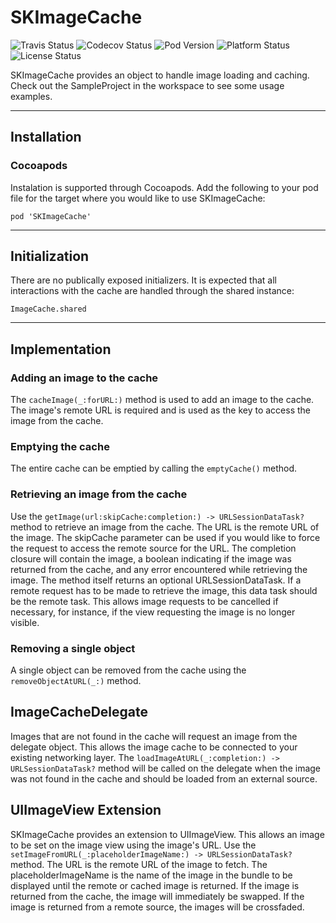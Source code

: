 # SKImageCache

![Travis Status](https://travis-ci.org/skladek/SKImageCache.svg?branch=master)
![Codecov Status](https://img.shields.io/codecov/c/github/skladek/SKImageCache.svg)
![Pod Version](https://img.shields.io/cocoapods/v/SKImageCache.svg)
![Platform Status](https://img.shields.io/cocoapods/p/SKImageCache.svg)
![License Status](https://img.shields.io/github/license/skladek/SKImageCache.svg)

SKImageCache provides an object to handle image loading and caching. Check out the SampleProject in the workspace to see some usage examples.

---

## Installation

### Cocoapods

Instalation is supported through Cocoapods. Add the following to your pod file for the target where you would like to use SKImageCache:

```
pod 'SKImageCache'
```

---

## Initialization

There are no publically exposed initializers. It is expected that all interactions with the cache are handled through the shared instance:

```
ImageCache.shared
```

---

## Implementation

### Adding an image to the cache

The `cacheImage(_:forURL:)` method is used to add an image to the cache. The image's remote URL is required and is used as the key to access the image from the cache.

### Emptying the cache

The entire cache can be emptied by calling the `emptyCache()` method.

### Retrieving an image from the cache

Use the `getImage(url:skipCache:completion:) -> URLSessionDataTask?` method to retrieve an image from the cache. The URL is the remote URL of the image. The skipCache parameter can be used if you would like to force the request to access the remote source for the URL. The completion closure will contain the image, a boolean indicating if the image was returned from the cache, and any error encountered while retrieving the image. The method itself returns an optional URLSessionDataTask. If a remote request has to be made to retrieve the image, this data task should be the remote task. This allows image requests to be cancelled if necessary, for instance, if the view requesting the image is no longer visible.

### Removing a single object

A single object can be removed from the cache using the `removeObjectAtURL(_:)` method.

## ImageCacheDelegate

Images that are not found in the cache will request an image from the delegate object. This allows the image cache to be connected to your existing networking layer. The `loadImageAtURL(_:completion:) -> URLSessionDataTask?` method will be called on the delegate when the image was not found in the cache and should be loaded from an external source.

## UIImageView Extension

SKImageCache provides an extension to UIImageView. This allows an image to be set on the image view using the image's URL. Use the `setImageFromURL(_:placeholderImageName:) -> URLSessionDataTask?` method. The URL is the remote URL of the image to fetch. The placeholderImageName is the name of the image in the bundle to be displayed until the remote or cached image is returned. If the image is returned from the cache, the image will immediately be swapped. If the image is returned from a remote source, the images will be crossfaded.